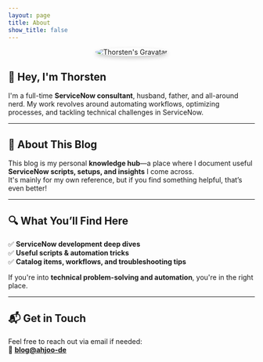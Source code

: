 ```yaml
---
layout: page
title: About
show_title: false
---
```


<div style="text-align: center;">
  <img src="https://gravatar.com/avatar/ebd958a831d410a8141f6c2ab8eb94d4?size=128" alt="Thorsten's Gravatar" style="border-radius: 50%; box-shadow: 0 4px 8px rgba(0, 0, 0, 0.2);">
</div>

## 👋 Hey, I'm Thorsten  

I'm a full-time **ServiceNow consultant**, husband, father, and all-around nerd. My work revolves around automating workflows, optimizing processes, and tackling technical challenges in ServiceNow.  

---

## 📝 About This Blog  

This blog is my personal **knowledge hub**—a place where I document useful **ServiceNow scripts, setups, and insights** I come across.  
It's mainly for my own reference, but if you find something helpful, that’s even better!  

---

## 🔍 What You’ll Find Here  

✅ **ServiceNow development deep dives**  
✅ **Useful scripts & automation tricks**  
✅ **Catalog items, workflows, and troubleshooting tips**  

If you're into **technical problem-solving and automation**, you're in the right place.  

---

## 📬 Get in Touch  

Feel free to reach out via email if needed:  
📧 **[blog@ahjoo-de](mailto:blog@ahjoo.de)**  
